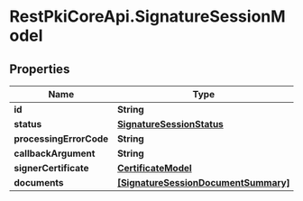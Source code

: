 # RestPkiCoreApi.SignatureSessionModel

## Properties
Name | Type | Description | Notes
------------ | ------------- | ------------- | -------------
**id** | **String** |  | [optional] 
**status** | [**SignatureSessionStatus**](SignatureSessionStatus.md) |  | [optional] 
**processingErrorCode** | **String** |  | [optional] 
**callbackArgument** | **String** |  | [optional] 
**signerCertificate** | [**CertificateModel**](CertificateModel.md) |  | [optional] 
**documents** | [**[SignatureSessionDocumentSummary]**](SignatureSessionDocumentSummary.md) |  | [optional] 
